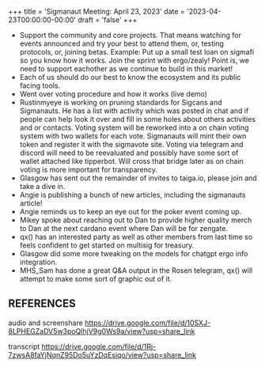 +++
title = 'Sigmanaut Meeting: April 23, 2023'
date = '2023-04-23T00:00:00-00:00'
draft = 'false'
+++

- Support the community and core projects. That means watching for events announced and try your best to attend them, or, testing protocols, or, joining betas. Example: Put up a small test loan on sigmafi so you know how it works. Join the sprint with ergo/zealy! Point is, we need to support eachother as we continue to build in this market!
- Each of us should do our best to know the ecosystem and its public facing tools. 
- Went over voting procedure and how it works (live demo)
- Rustinmyeye is working on pruning standards for Sigcans and Sigmanauts. He has a list with activity which was posted in chat and if people can help look it over and fill in some holes about others activities and or contacts. Voting system will be reworked into a on chain voting system with two wallets for each vote. Sigmanauts will mint their own token and register it with the sigmavote site. Voting via telegram and discord will need to be reevaluated and possibly have some sort of wallet attached like tipperbot. Will cross that bridge later as on chain voting is more important for transparency. 
- Glasgow has sent out the remainder of invites to taiga.io, please join and take a dive in. 
- Angie is publishing a bunch of new articles, including the sigmanauts article!
- Angie reminds us to keep an eye out for the poker event coming up.
- Mikey spoke about reaching out to Dan to provide higher quality merch to Dan at the next cardano event where Dan will be for zengate. 
- qx() has an interested party as well as other members from last time so feels confident to get started on multisig for treasury.
- Glasgow did some more tweaking on the models for chatgpt ergo info integration. 
- MHS_Sam has done a great Q&A output in the Rosen telegram, qx() will attempt to make some sort of graphic out of it. 

## REFERENCES

audio and screenshare
https://drive.google.com/file/d/10SXJ-8LPHEGZaDV5w3poQlhjV9g0Ws9a/view?usp=share_link

transcript
https://drive.google.com/file/d/1Rj-7zwsA8faYjNqnZ95Do5uYzDqEsiqo/view?usp=share_link
